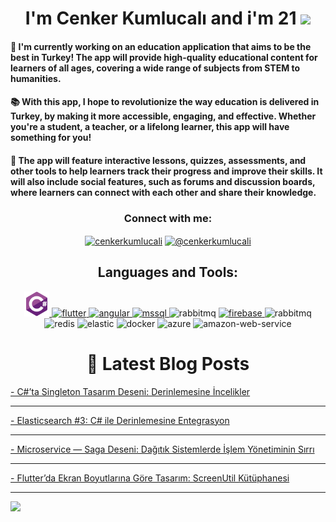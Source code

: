 <h1 align="center">I'm Cenker Kumlucalı and i'm 21 <img src="https://media.giphy.com/media/hvRJCLFzcasrR4ia7z/giphy.gif" width="5%"></h1>
<h4>🚀 I'm currently working on an education application that aims to be the best in Turkey! The app will provide high-quality educational content for learners of all ages, covering a wide range of subjects from STEM to humanities.</h4>
<h4>📚 With this app, I hope to revolutionize the way education is delivered in Turkey, by making it more accessible, engaging, and effective. Whether you're a student, a teacher, or a lifelong learner, this app will have something for you!</h4>

<h4>🌟 The app will feature interactive lessons, quizzes, assessments, and other tools to help learners track their progress and improve their skills. It will also include social features, such as forums and discussion boards, where learners can connect with each other and share their knowledge.</h4>
 <h3 align="center">Connect with me:</h3>
<p align="center">
 <a href="https://www.linkedin.com/in/cenker-kumlucalı-294a05203/" target="blank"><img align="center" src="https://raw.githubusercontent.com/rahuldkjain/github-profile-readme-generator/master/src/images/icons/Social/linked-in-alt.svg" alt="cenkerkumlucali" height="30" width="40" /></a>
<a href="https://medium.com/@cenkerkumlucali0" target="blank"><img align="center" src="https://raw.githubusercontent.com/rahuldkjain/github-profile-readme-generator/master/src/images/icons/Social/medium.svg" alt="@cenkerkumlucali" height="30" width="40" /></a>


<h2 align="center">Languages and Tools:</h2>
<p align="center">
<a href="https://www.w3schools.com/cs/" target="_blank" rel="noreferrer"> <img src="https://raw.githubusercontent.com/devicons/devicon/master/icons/csharp/csharp-original.svg" alt="csharp" width="40" height="40"/> </a>
 <a href="https://flutter.dev" target="_blank" rel="noreferrer"> <img src="https://www.vectorlogo.zone/logos/flutterio/flutterio-icon.svg" alt="flutter" width="40" height="40"/> </a>
<a href="https://angular.io" target="_blank" rel="noreferrer"> <img src="https://angular.io/assets/images/logos/angular/angular.svg" alt="angular" width="40" height="40"/> </a>
 <a href="https://www.microsoft.com/en-us/sql-server" target="_blank" rel="noreferrer"> <img src="https://www.svgrepo.com/show/303229/microsoft-sql-server-logo.svg" alt="mssql" width="40" height="40"/> </a>  <a target="_blank" rel="noreferrer"> <img src="https://www.vectorlogo.zone/logos/postgresql/postgresql-ar21.svg" alt="rabbitmq" width="40" height="40"/> </a>
  <a href="https://firebase.google.com/" target="_blank" rel="noreferrer"> <img src="https://www.vectorlogo.zone/logos/firebase/firebase-icon.svg" alt="firebase" width="40" height="40"/> </a> <a target="_blank" rel="noreferrer"> <img src="https://www.vectorlogo.zone/logos/rabbitmq/rabbitmq-icon.svg" alt="rabbitmq" width="40" height="40"/> </a> <a target="_blank" rel="noreferrer">  <img src="https://www.vectorlogo.zone/logos/redis/redis-icon.svg" alt="redis" width="40" height="40"/> </a>
  <a target="_blank" rel="noreferrer">  <img src="https://www.vectorlogo.zone/logos/elastic/elastic-icon.svg" alt="elastic" width="40" height="40"/> </a> 
   <a target="_blank" rel="noreferrer">  <img src="https://www.vectorlogo.zone/logos/docker/docker-official.svg" alt="docker" width="40" height="40"/> </a>
    <a target="_blank" rel="noreferrer">  <img src="https://www.vectorlogo.zone/logos/microsoft_azure/microsoft_azure-icon.svg" alt="azure" width="40" height="40"/> </a>
 <a target="_blank" rel="noreferrer">  <img src="https://www.vectorlogo.zone/logos/amazon_aws/amazon_aws-ar21.svg" alt="amazon-web-service" width="60" height="40"/> </a>
  </p>
 
 <h1 align="center">📕 Latest Blog Posts</h1>


   <a href="https://medium.com/@cenkerkumlucali0/c-ta-singleton-tasarım-deseni-derinlemesine-i̇ncelikler-cf56bf2f17e4" target="blank">- C#’ta Singleton Tasarım Deseni: Derinlemesine İncelikler</a><hr>
 <a href="https://medium.com/@cenkerkumlucali0/elasticsearch-3-c-ile-derinlemesine-entegrasyon-84ab3fef043e" target="blank">- Elasticsearch #3: C# ile Derinlemesine Entegrasyon</a><hr>
 <a href="https://medium.com/@cenkerkumlucali0/microservice-saga-deseni-dağıtık-sistemlerde-i̇şlem-yönetiminin-sırrı-534cd56fe248?source=user_profile---------0----------------------------" target="blank">- Microservice — Saga Deseni: Dağıtık Sistemlerde İşlem Yönetiminin Sırrı</a><hr>

  
  <a href="https://medium.com/@cenkerkumlucali0/flutterda-ekran-boyutlarına-göre-tasarım-screenutil-kütüphanesi-8a656419fca4?source=user_profile---------2----------------------------" target="blank">- Flutter’da Ekran Boyutlarına Göre Tasarım: ScreenUtil Kütüphanesi</a><hr>

    
 



 
</div>




![](https://komarev.com/ghpvc/?username=cenkerkumlucali)






